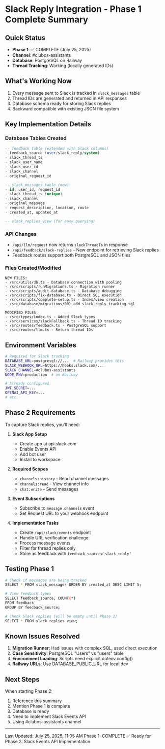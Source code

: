 # Slack Reply Integration - Phase 1 Complete Summary

## Quick Status
- **Phase 1**: ✅ COMPLETE (July 25, 2025)
- **Channel**: #clubos-assistants
- **Database**: PostgreSQL on Railway
- **Thread Tracking**: Working (locally generated IDs)

## What's Working Now
1. Every message sent to Slack is tracked in `slack_messages` table
2. Thread IDs are generated and returned in API responses
3. Database schema ready for storing Slack replies
4. Backward compatible with existing JSON file system

## Key Implementation Details

### Database Tables Created
```sql
-- feedback table (extended with Slack columns)
- feedback_source (user/slack_reply/system)
- slack_thread_ts
- slack_user_name
- slack_user_id
- slack_channel
- original_request_id

-- slack_messages table (new)
- id, user_id, request_id
- slack_thread_ts (unique)
- slack_channel
- original_message
- request_description, location, route
- created_at, updated_at

-- slack_replies_view (for easy querying)
```

### API Changes
- `/api/llm/request` now returns `slackThreadTs` in response
- `/api/feedback/slack-replies` - New endpoint for retrieving Slack replies
- Feedback routes support both PostgreSQL and JSON files

### Files Created/Modified
```
NEW FILES:
- /src/utils/db.ts - Database connection with pooling
- /src/scripts/runMigrations.ts - Migration runner
- /src/scripts/audit-database.ts - Database debugging
- /src/scripts/fix-database.ts - Direct SQL execution
- /src/scripts/complete-setup.ts - Index/view creation
- /src/database/migrations/001_add_slack_reply_tracking.sql

MODIFIED FILES:
- /src/types/index.ts - Added Slack types
- /src/services/slackFallback.ts - Thread ID tracking
- /src/routes/feedback.ts - PostgreSQL support
- /src/routes/llm.ts - Return thread IDs
```

## Environment Variables
```bash
# Required for Slack tracking
DATABASE_URL=postgresql://...  # Railway provides this
SLACK_WEBHOOK_URL=https://hooks.slack.com/...
SLACK_CHANNEL=#clubos-assistants
NODE_ENV=production  # on Railway

# Already configured
JWT_SECRET=...
OPENAI_API_KEY=...
# etc.
```

## Phase 2 Requirements
To capture Slack replies, you'll need:

1. **Slack App Setup**
   - Create app at api.slack.com
   - Enable Events API
   - Add bot user
   - Install to workspace

2. **Required Scopes**
   - `channels:history` - Read channel messages
   - `channels:read` - View channel info
   - `chat:write` - Send messages

3. **Event Subscriptions**
   - Subscribe to `message.channels` event
   - Set Request URL to your webhook endpoint

4. **Implementation Tasks**
   - Create `/api/slack/events` endpoint
   - Handle URL verification challenge
   - Process message events
   - Filter for thread replies only
   - Store as feedback with `feedback_source='slack_reply'`

## Testing Phase 1
```bash
# Check if messages are being tracked
SELECT * FROM slack_messages ORDER BY created_at DESC LIMIT 5;

# View feedback types
SELECT feedback_source, COUNT(*) 
FROM feedback 
GROUP BY feedback_source;

# Check Slack replies (will be empty until Phase 2)
SELECT * FROM slack_replies_view;
```

## Known Issues Resolved
1. **Migration Runner**: Had issues with complex SQL, used direct execution
2. **Case Sensitivity**: PostgreSQL "Users" vs "users" table
3. **Environment Loading**: Scripts need explicit dotenv.config()
4. **Railway URLs**: Use DATABASE_PUBLIC_URL for local dev

## Next Steps
When starting Phase 2:
1. Reference this summary
2. Mention Phase 1 is complete
3. Database is ready
4. Need to implement Slack Events API
5. Using #clubos-assistants channel

---
Last Updated: July 25, 2025, 11:05 AM
Phase 1: COMPLETE ✅
Ready for Phase 2: Slack Events API Implementation